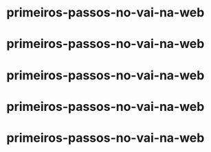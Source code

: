 # primeiros-passos-no-vai-na-web
# primeiros-passos-no-vai-na-web
# primeiros-passos-no-vai-na-web
# primeiros-passos-no-vai-na-web
# primeiros-passos-no-vai-na-web
